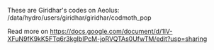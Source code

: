 These are Giridhar's codes on Aeolus:
/data/hydro/users/giridhar/giridhar/codmoth_pop

Read more on
https://docs.google.com/document/d/1lV-XFuN9fK9kK5FTq6r3kgIbIPcM-joRVQTAs0UfwTM/edit?usp=sharing